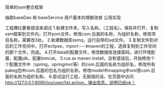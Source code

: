 简单的ssm整合框架

抽取baseDao 和 baseService
用户基本的增删改查 公用实现

工程爆红要看错误来调试
1.新建文件夹，写入名称，（工程名）。保存并打开，复制ssm框架到文件内，打开pom文件，修改com.后面的名称，为组织名称，修改项目名称，需要改3处。
2.新建数据库ssmq，运行自带的sql文件。
3.复制文件到对应的工作空间中，打开eclipse，inport----》maven的工程，选择复制到工作空间的那个文件，完成。
4.打开data的配置文件，修改数据库连接密码。进行环境配置，配置jdk，配置tomcat。
5.rua as maven install，没有错误后，开始修改个个配置文件中（spring，springmvc等）的com.后面的名称为组织名，修改所有pakeg包中com.后面的包名为组织名称，修改model中mapping中xml里com.后面的名称为组织名称。
6.尝试运行工程，无报错的话，在页面中访问    http://127.0.0.1:8080/ios/user/list.action，弹出信息，说明已经ok！